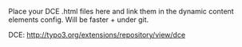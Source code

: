 Place your DCE .html files here and link them in the dynamic content elements config. Will be faster + under git.


DCE:
http://typo3.org/extensions/repository/view/dce